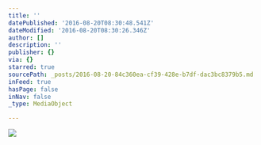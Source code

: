 ```yaml
---
title: ''
datePublished: '2016-08-20T08:30:48.541Z'
dateModified: '2016-08-20T08:30:26.346Z'
author: []
description: ''
publisher: {}
via: {}
starred: true
sourcePath: _posts/2016-08-20-84c360ea-cf39-428e-b7df-dac3bc8379b5.md
inFeed: true
hasPage: false
inNav: false
_type: MediaObject

---
```

![](https://the-grid-user-content.s3-us-west-2.amazonaws.com/5e1fd1bf-fd58-461a-a0d1-2d23a36125d7.jpg)